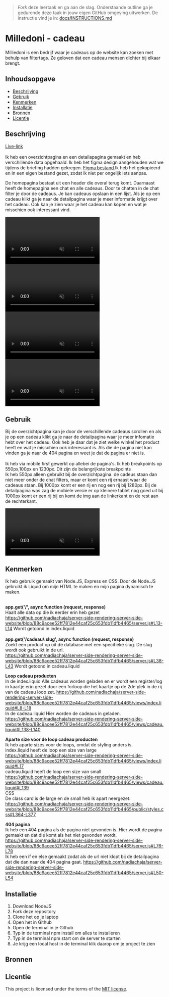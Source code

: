 > _Fork_ deze leertaak en ga aan de slag. Onderstaande outline ga je gedurende deze taak in jouw eigen GitHub omgeving uitwerken. De instructie vind je in: [docs/INSTRUCTIONS.md](docs/INSTRUCTIONS.md)

# Milledoni - cadeau
Milliedoni is een bedrijf waar je cadeaus op de website kan zoeken met behulp van filtertags. Ze geloven dat een cadeau mensen dichter bij elkaar brengt. 

## Inhoudsopgave

  * [Beschrijving](#beschrijving)
  * [Gebruik](#gebruik)
  * [Kenmerken](#kenmerken)
  * [Installatie](#installatie)
  * [Bronnen](#bronnen)
  * [Licentie](#licentie)

## Beschrijving
[Live-link](https://server-side-rendering-server-side-website-v1wv.onrender.com/) <br>
<br>
Ik heb een overzichtpagina en een detailapagina gemaakt en heb verschillende data opgehaald. Ik heb het figma design aangehouden wat we tijdens de briefing hadden gekregen. 
[Figma bestand ]([url](https://www.figma.com/design/iSlNaEtdQrLDkBoUJpikUh/Untitled?node-id=0-1&p=f&t=zax0UBdNOr0g0Dwh-0)) Ik heb het gekopieerd en in een eigen bestand gezet, zodat ik niet per ongelijk iets aanpas. 

De homepagina bestaat uit een header die overal terug komt. Daarnaast heeft de homepagina een chat en alle cadeaus. Door te chatten in de chat filter je door de cadeaus. Je kan cadeaus opslaan in een lijst. Als je op een cadeau klikt ga je naar de detailpagina waar je meer informatie krijgt over het cadeau. Ook kan je zien waar je het cadeau kan kopen en wat je misschien ook interessant vind. 

<video src="https://github.com/user-attachments/assets/02293021-f309-4d8c-837d-b8802e4ac642" controls muted autoplay playsinline></video>
<video src="https://github.com/user-attachments/assets/501405e4-da26-4bc2-8645-e5152a7637a9" controls muted autoplay playsinline></video>
<video src="https://github.com/user-attachments/assets/e5ff1ec7-5967-4551-a6f5-b168eef0dfb5" controls muted autoplay playsinline></video>
<video src="https://github.com/user-attachments/assets/7fc0fffc-17bf-4954-8d77-d6721e6834f5" controls muted autoplay playsinline></video>


## Gebruik
Bij de overzichtpagina kan je door de verschillende cadeaus scrollen en als je op een cadeau klikt ga je naar de detailpagina waar je meer infomatie hebt over het cadeau. Ook heb je daar dat je ziet welke winkel het product heeft en wat je misschien ook interessant is. Als die de pagina niet kan vinden ga je naar de 404 pagina en weet je dat de pagina er niet is. <br>
<br>
Ik heb via mobile first gewerkt op allebei de pagina's. Ik heb breakpoints op 550px,100px en 1230px. Dit zijn de belangrijkste breakpoints <br>
Ik heb 550px alleen gebruikt bij de overzichtpagina. de cadeus staan dan niet meer onder de chat filters, maar er komt een rij ernaast waar de cadeaus staan. Bij 1000px komt er een rij en nog een rij bij 1280px.
Bij de detailpagina was zag de mobiele versie er op kleinere tablet nog goed uit bij 1000px komt er een rij bij en komt de img aan de linkerkant en de rest aan de rechterkant. 

<video src="https://github.com/user-attachments/assets/28586cbd-8a73-497a-8bc1-252560d16553" controls muted autoplay playsinline></video>

## Kenmerken
<!-- Bij Kenmerken staat welke technieken zijn gebruikt en hoe. Wat is de HTML structuur? Wat zijn de belangrijkste dingen in CSS? Wat is er met Javascript gedaan en hoe? Misschien heb je een framwork of library gebruikt? -->

Ik heb gebruik gemaakt van Node.JS, Express en CSS. Door de Node.JS gebruikt ik Liquid om mijn HTML te maken en mijn pagina dynamisch te maken. <br>
<br>

**app.get('/', async function (request, response)** <br>
Haalt alle data op die ik eerder erin heb gezet <br>
https://github.com/nadiachaja/server-side-rendering-server-side-website/blob/88c9acee52ff7812e44caf25c653fdb11dfb4465/server.js#L13-L14
Wordt getoond in index.liquid
<br>
<br>
**app.get('/cadeau/:slug', async function (request, response)** <br>
Zoekt een product op uit de database met een specifieke slug. De slug wordt ook gebruikt in de url. <br>
https://github.com/nadiachaja/server-side-rendering-server-side-website/blob/88c9acee52ff7812e44caf25c653fdb11dfb4465/server.js#L38-L43
Wordt getoond in cadeau.liquid
<br>

**Loop cadeau producten** <br>
In de index.liquid
Alle cadeaus worden geladen en er wordt een register/log in kaartje erin gezet door een forloop die het kaartje op de 2de plek in de rij van de cadeau loop zet.
https://github.com/nadiachaja/server-side-rendering-server-side-website/blob/88c9acee52ff7812e44caf25c653fdb11dfb4465/views/index.liquid#L8-L18
<br>
In de cadeau.liquid 
Hier worden de cadeaus in geladen.
https://github.com/nadiachaja/server-side-rendering-server-side-website/blob/88c9acee52ff7812e44caf25c653fdb11dfb4465/views/cadeau.liquid#L138-L140
<br>

**Aparte size voor de loop cadeau producten** <br>
Ik heb aparte sizes voor de loops, omdat de styling anders is.
<br>
index.liquid heeft de loop een size van large
https://github.com/nadiachaja/server-side-rendering-server-side-website/blob/88c9acee52ff7812e44caf25c653fdb11dfb4465/views/index.liquid#L17
<br>
cadeau.liquid heeft de loop een size van small
https://github.com/nadiachaja/server-side-rendering-server-side-website/blob/88c9acee52ff7812e44caf25c653fdb11dfb4465/views/cadeau.liquid#L139
<br>
CSS <br>
De class card is de large en de small heb ik apart neergezet.
https://github.com/nadiachaja/server-side-rendering-server-side-website/blob/88c9acee52ff7812e44caf25c653fdb11dfb4465/public/styles.css#L364-L377
<br>

**404 pagina** <br>
Ik heb een 404 pagina als de pagina niet gevonden is.
Hier wordt de pagina gemaakt en dat die komt als het niet gevonden wordt. 
https://github.com/nadiachaja/server-side-rendering-server-side-website/blob/88c9acee52ff7812e44caf25c653fdb11dfb4465/server.js#L76-L78
<br>
Ik heb een if en else gemaakt zodat als de url niet klopt bij de detailpagina dat die dan naar de 404 pagina gaat.
https://github.com/nadiachaja/server-side-rendering-server-side-website/blob/88c9acee52ff7812e44caf25c653fdb11dfb4465/server.js#L50-L54


## Installatie
1. Download NodeJS
2. Fork deze repository
3. Clone het op je laptop
4. Open het in Github
5. Open de terminal in je Github
6. Typ in de terminal npm install om alles te installeren 
7. Typ in de terminal npm start om de server te starten
8. Je krijg een local host in de terminal klik daarop om je project te zien

## Bronnen

## Licentie

This project is licensed under the terms of the [MIT license](./LICENSE).
